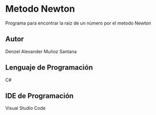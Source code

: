 # Metodo Newton

Programa para encontrar la raiz de un número por el metodo Newton 

## Autor 

Denzel Alexander Muñoz Santana 

## Lenguaje de Programación 

C#

## IDE de Programación 

Visual Studio Code

